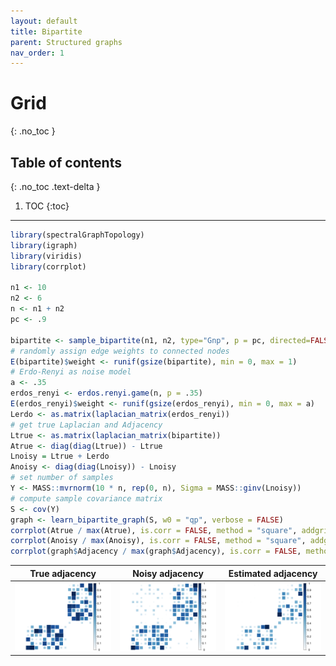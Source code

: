 ```yaml
---
layout: default
title: Bipartite
parent: Structured graphs
nav_order: 1
---
```


# Grid
{: .no_toc }

## Table of contents
{: .no_toc .text-delta }

1. TOC
{:toc}

---

``` r
library(spectralGraphTopology)
library(igraph)
library(viridis)
library(corrplot)

n1 <- 10
n2 <- 6
n <- n1 + n2
pc <- .9

bipartite <- sample_bipartite(n1, n2, type="Gnp", p = pc, directed=FALSE)
# randomly assign edge weights to connected nodes
E(bipartite)$weight <- runif(gsize(bipartite), min = 0, max = 1)
# Erdo-Renyi as noise model
a <- .35
erdos_renyi <- erdos.renyi.game(n, p = .35)
E(erdos_renyi)$weight <- runif(gsize(erdos_renyi), min = 0, max = a)
Lerdo <- as.matrix(laplacian_matrix(erdos_renyi))
# get true Laplacian and Adjacency
Ltrue <- as.matrix(laplacian_matrix(bipartite))
Atrue <- diag(diag(Ltrue)) - Ltrue
Lnoisy = Ltrue + Lerdo
Anoisy <- diag(diag(Lnoisy)) - Lnoisy
# set number of samples
Y <- MASS::mvrnorm(10 * n, rep(0, n), Sigma = MASS::ginv(Lnoisy))
# compute sample covariance matrix
S <- cov(Y)
graph <- learn_bipartite_graph(S, w0 = "qp", verbose = FALSE)
corrplot(Atrue / max(Atrue), is.corr = FALSE, method = "square", addgrid.col = NA, tl.pos = "n", cl.cex = 1.25)
corrplot(Anoisy / max(Anoisy), is.corr = FALSE, method = "square", addgrid.col = NA, tl.pos = "n", cl.cex = 1.25)
corrplot(graph$Adjacency / max(graph$Adjacency), is.corr = FALSE, method = "square", addgrid.col = NA, tl.pos = "n", cl.cex = 1.25)
```

True adjacency             |  Noisy adjacency          |  Estimated adjacency
:-------------------------:|:-------------------------:|:------------------------:
![](bipartite_files/figure-markdown_github/unnamed-chunk-1-1.png) | ![](bipartite_files/figure-markdown_github/unnamed-chunk-1-2.png) | ![](bipartite_files/figure-markdown_github/unnamed-chunk-1-3.png)
